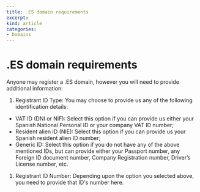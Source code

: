 ```yaml
---
title: .ES domain requirements
excerpt: 
kind: article
categories:
- Domains
---
```


# .ES domain requirements

Anyone may register a .ES domain, however you will need to provide additional information:

1. Registrant ID Type: You may choose to provide us any of the following identification details: 
  - VAT ID (DNI or NIF): Select this option if you can provide us either your Spanish National Personal ID or your company VAT ID number;
  - Resident alien ID (NIE): Select this option if you can provide us your Spanish resident alien ID number;
  - Generic ID: Select this option if you do not have any of the above mentioned IDs, but can provide either your Passport number, any Foreign ID document number, Company Registration number, Driver’s License number, etc.
1. Registrant ID Number: Depending upon the option you selected above, you need to provide that ID's number here.
